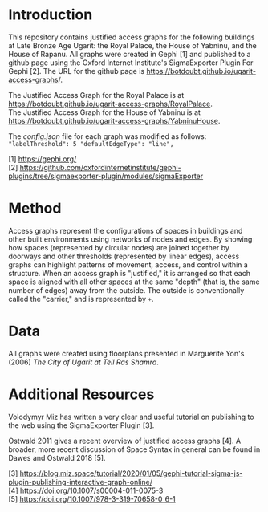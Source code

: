 # Introduction

This repository contains justified access graphs for the following buildings at Late Bronze Age Ugarit: the Royal Palace, the House of Yabninu, and the House of Rapanu. All graphs were created in Gephi [1] and published to a github page using the Oxford Internet Institute's SigmaExporter Plugin For Gephi [2]. The URL for the github page is https://botdoubt.github.io/ugarit-access-graphs/.

The Justified Access Graph for the Royal Palace is at https://botdoubt.github.io/ugarit-access-graphs/RoyalPalace.  
The Justified Access Graph for the House of Yabninu is at https://botdoubt.github.io/ugarit-access-graphs/YabninuHouse.  

The _config.json_ file for each graph was modified as follows:
`
"labelThreshold": 5
"defaultEdgeType": "line",
` 

[1] https://gephi.org/  
[2] https://github.com/oxfordinternetinstitute/gephi-plugins/tree/sigmaexporter-plugin/modules/sigmaExporter

# Method
Access graphs represent the configurations of spaces in buildings and other built environments using networks of nodes and edges. By showing how spaces (represented by circular nodes) are joined together by doorways and other thresholds (represented by linear edges), access graphs can highlight patterns of movement, access, and control within a structure. When an access graph is "justified," it is arranged so that each space is aligned with all other spaces at the same "depth" (that is, the same number of edges) away from the outside. The outside is conventionally called the "carrier," and is represented by `+`.

# Data
All graphs were created using floorplans presented in Marguerite Yon's (2006) _The City of Ugarit at Tell Ras Shamra_.

# Additional Resources
Volodymyr Miz has written a very clear and useful tutorial on publishing to the web using the SigmaExporter Plugin [3]. 

Ostwald 2011 gives a recent overview of justified access graphs [4]. A broader, more recent discussion of Space Syntax in general can be found in Dawes and Ostwald 2018 [5].

[3] https://blog.miz.space/tutorial/2020/01/05/gephi-tutorial-sigma-js-plugin-publishing-interactive-graph-online/  
[4] https://doi.org/10.1007/s00004-011-0075-3  
[5] https://doi.org/10.1007/978-3-319-70658-0_6-1
